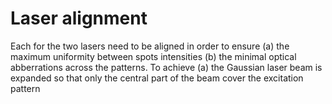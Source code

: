 # Laser alignment

Each for the two lasers need to be aligned in order to ensure (a) the maximum uniformity between spots intensities (b) the minimal optical abberrations across the patterns. To achieve (a) the Gaussian laser beam is expanded so that only the central part of the beam cover the excitation pattern